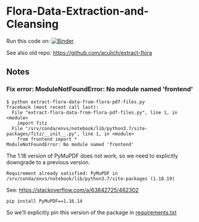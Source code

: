 # Flora-Data-Extraction-and-Cleansing

Run this code on: [![Binder](https://mybinder.org/badge_logo.svg)](https://mybinder.org/v2/gh/aculich/Flora-Data-Extraction-and-Cleansing/HEAD)

See also old repo: https://github.com/aculich/extract-flora

## Notes

### Fix error: ModuleNotFoundError: No module named 'frontend'

```
$ python extract-flora-data-from-flora-pdf-files.py 
Traceback (most recent call last):
  File "extract-flora-data-from-flora-pdf-files.py", line 1, in <module>
    import fitz
  File "/srv/conda/envs/notebook/lib/python3.7/site-packages/fitz/__init__.py", line 1, in <module>
    from frontend import *
ModuleNotFoundError: No module named 'frontend'
```

The 1.18 version of PyMuPDF does not work, so we need to explicitly downgrade to a previous version.

```
Requirement already satisfied: PyMuPDF in /srv/conda/envs/notebook/lib/python3.7/site-packages (1.18.19)
```

See: https://stackoverflow.com/a/63842725/462302

```
pip install PyMuPDF==1.16.14
```

So we'll explicitly pin this version of the package in [requirements.txt](./requirements.txt)
